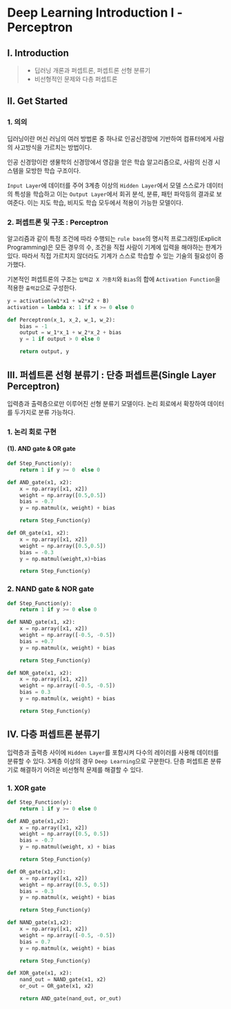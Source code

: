 # Deep Learning Introduction Ⅰ - Perceptron

## Ⅰ. Introduction

> - 딥러닝 개론과 퍼셉트론, 퍼셉트론 선형 분류기
> - 비선형적인 문제와 다층 퍼셉트론

## Ⅱ. Get Started

### 1. 의의

딥러닝이란 머신 러닝의 여러 방법론 중 하나로 인공신경망에 기반하여 컴퓨터에게 사람의 사고방식을 가르치는 방법이다.

인공 신경망이란 생물학의 신경망에서 영감을 얻은 학습 알고리즘으로, 사람의 신경 시스템을 모방한 학습 구조이다.

`Input Layer`에 데이터를 주어 3계층 이상의 `Hidden Layer`에서 모델 스스로가 데이터의 특성을 학습하고 이는 `Output Layer`에서 회귀 분석, 분류, 패턴 파악등의 결과로 보여준다. 이는 지도 학습, 비지도 학습 모두에서 적용이 가능한 모델이다.

### 2. 퍼셉트론 및 구조 : Perceptron

알고리즘과 같이 특정 조건에 따라 수행되는 `rule base`의 명시적 프로그래밍(Explicit Programming)은 모든 경우의 수, 조건을 직접 사람이 기계에 입력을 해야하는 한계가 있다. 따라서 직접 가르치지 않더라도 기계가 스스로 학습할 수 있는 기술의 필요성이 증가했다.

기본적인 퍼셉트론의 구조는 `입력값 X 가중치`와 `Bias`의 합에 `Activation Function`을 적용한 `출력값`으로 구성한다.

```python
y = activation(w1*x1 + w2*x2 + B)
activation = lambda x: 1 if x >= 0 else 0
```

```python
def Perceptron(x_1, x_2, w_1, w_2):
    bias = -1
    output = w_1*x_1 + w_2*x_2 + bias
    y = 1 if output > 0 else 0

    return output, y
```

## Ⅲ. 퍼셉트론 선형 분류기 : 단층 퍼셉트론(Single Layer Perceptron)

입력층과 출력층으로만 이루어진 선형 분류기 모델이다. 논리 회로에서 확장하여 데이터를 두가지로 분류 가능하다.

### 1. 논리 회로 구현

#### (1). AND gate & OR gate

```python
def Step_Function(y):
    return 1 if y >= 0  else 0

def AND_gate(x1, x2):
    x = np.array([x1, x2])
    weight = np.array([0.5,0.5])
    bias = -0.7
    y = np.matmul(x, weight) + bias

    return Step_Function(y)

def OR_gate(x1, x2):
    x = np.array([x1, x2])
    weight = np.array([0.5,0.5])
    bias = -0.3
    y = np.matmul(weight,x)+bias

    return Step_Function(y)
```

### 2. NAND gate & NOR gate

```python
def Step_Function(y):
    return 1 if y >= 0 else 0

def NAND_gate(x1, x2):
    x = np.array([x1, x2])
    weight = np.array([-0.5, -0.5])
    bias = +0.7
    y = np.matmul(x, weight) + bias

    return Step_Function(y)

def NOR_gate(x1, x2):
    x = np.array([x1, x2])
    weight = np.array([-0.5, -0.5])
    bias = 0.3
    y = np.matmul(x, weight) + bias

    return Step_Function(y)
```

## Ⅳ. 다층 퍼셉트론 분류기

입력층과 출력층 사이에 `Hidden Layer`를 포함시켜 다수의 레이러를 사용해 데이터를 분류할 수 있다. 3계층 이상의 경우 `Deep Learning`으로 구분한다. 단층 퍼셉트론 분류기로 해결하기 어려운 비선형적 문제를 해결할 수 있다.

### 1. XOR gate

```python
def Step_Function(y):
    return 1 if y >= 0 else 0

def AND_gate(x1,x2):
    x = np.array([x1, x2])
    weight = np.array([0.5, 0.5])
    bias = -0.7
    y = np.matmul(weight, x) + bias

    return Step_Function(y)

def OR_gate(x1,x2):
    x = np.array([x1, x2])
    weight = np.array([0.5, 0.5])
    bias = -0.3
    y = np.matmul(x, weight) + bias

    return Step_Function(y)

def NAND_gate(x1,x2):
    x = np.array([x1, x2])
    weight = np.array([-0.5, -0.5])
    bias = 0.7
    y = np.matmul(x, weight) + bias

    return Step_Function(y)

def XOR_gate(x1, x2):
    nand_out = NAND_gate(x1, x2)
    or_out = OR_gate(x1, x2)

    return AND_gate(nand_out, or_out)
```
